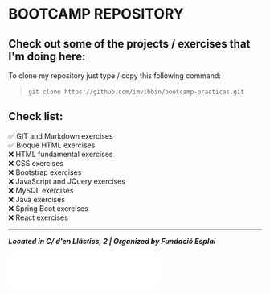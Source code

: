 # BOOTCAMP REPOSITORY
## Check out some of the projects / exercises that I'm doing here:

To clone my repository just type / copy this following command:  

>`git clone https://github.com/imvibbin/bootcamp-practicas.git`  
## Check list:
:white_check_mark: GIT and Markdown exercises  
:white_check_mark: Bloque HTML exercises  
:x: HTML fundamental exercises  
:x: CSS exercises  
:x: Bootstrap exercises  
:x: JavaScript and JQuery exercises  
:x: MySQL exercises  
:x: Java exercises  
:x: Spring Boot exercises  
:x: React exercises  
***
***Located in C/ d'en Llástics, 2 | Organized by Fundació Esplai***  

<img src="./EJERCICIOS-HTML/images/esplailogo.png" alt="Esplai Logo" width="300px">
